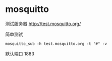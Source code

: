 # mosquitto

测试服务器 http://test.mosquitto.org/

简单测试

    mosquitto_sub -h test.mosquitto.org -t "#" -v

默认端口 1883